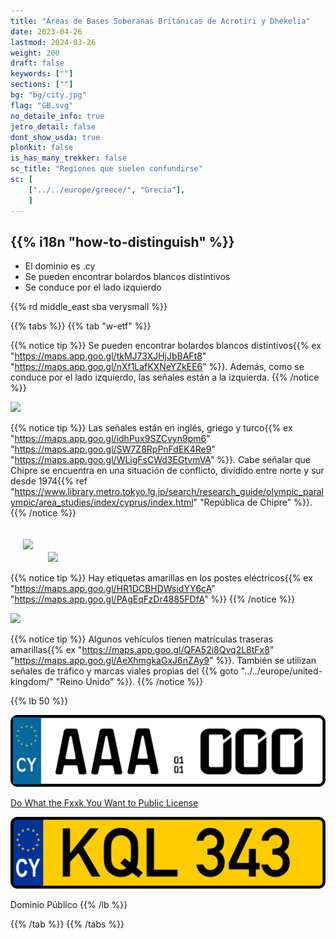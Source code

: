 ```yaml
---
title: "Áreas de Bases Soberanas Británicas de Acrotiri y Dhekelia"
date: 2023-04-26
lastmod: 2024-03-26
weight: 200
draft: false
keywords: [""]
sections: [""]
bg: "bg/city.jpg"
flag: "GB.svg"
no_detaile_info: true
jetro_detail: false
dont_show_usda: true
plonkit: false
is_has_many_trekker: false
sc_title: "Regiones que suelen confundirse"
sc: [
    ["../../europe/greece/", "Grecia"],
    ]
---
```


<div class="main-desciption country-description">
    <h2 class="section-title">{{% i18n "how-to-distinguish" %}}</h2>
    <ul class="rule-list">
        <li>El dominio es <span class="quiz">.cy</span></li>
        <li>Se pueden encontrar bolardos blancos distintivos</li>
        <li>Se conduce por el <span class="quiz">lado izquierdo</span></li>
    </ul>
    {{% rd middle_east sba verysmall %}}
</div>

{{% tabs %}}
{{% tab "w-etf" %}}

{{% notice tip %}}
Se pueden encontrar bolardos blancos distintivos{{% ex "https://maps.app.goo.gl/tkMJ73XJHjJbBAFt8" "https://maps.app.goo.gl/nXf1LafKXNeYZkEE6" %}}. Además, como se conduce por el lado izquierdo, las señales están a la izquierda.
{{% /notice %}}

<div class="googlemap-if">
<img src="/rule/middle_east/sba/Road_To_Pafos.jpg" width="90%">
</div>

{{% notice tip %}}
Las señales están en inglés, griego y turco{{% ex "https://maps.app.goo.gl/idhPux9SZCvyn9pm6" "https://maps.app.goo.gl/SW7Z8RpPnFdEK4Re9" "https://maps.app.goo.gl/WLigFsCWd3EGtvmVA" %}}. Cabe señalar que Chipre se encuentra en una situación de conflicto, dividido entre norte y sur desde 1974{{% ref "https://www.library.metro.tokyo.lg.jp/search/research_guide/olympic_paralympic/area_studies/index/cyprus/index.html" "República de Chipre" %}}.
{{% /notice %}}

<div class="googlemap-if">
<img src="/rule/middle_east/sba/bilingual_motorway_direction_sign.jpg" width="300px" style="margin:20px">
<img src="/rule/middle_east/sba/turkish_republic_northern_cyprus_0.jpg" width="300px">
</div>

{{% notice tip %}}
Hay etiquetas amarillas en los postes eléctricos{{% ex "https://maps.app.goo.gl/HR1DCBHDWsidYY6cA" "https://maps.app.goo.gl/PAgEqFzDr4885FDfA" %}}
{{% /notice %}}

<div class="googlemap-if">
<img src="/rule/middle_east/sba/971px-Dirt_road_in_British_Controlled_area_of_Ypsonas_Village_Limassol_12.jpg" width="90%">
</div>

{{% notice tip %}}
Algunos vehículos tienen matrículas traseras amarillas{{% ex "https://maps.app.goo.gl/QFA52i8Qvq2L8tFx8" "https://maps.app.goo.gl/AeXhmgkaGxJ6nZAy9" %}}. También se utilizan señales de tráfico y marcas viales propias del {{% goto "../../europe/united-kingdom/" "Reino Unido" %}}.
{{% /notice %}}

{{% lb 50 %}}

![](Cyprus_license_plate_2013_sample.svg)

[Do What the Fxxk You Want to Public License](http://www.wtfpl.net/about/)

![](Cyprus_license_plate_KQL-343.svg)

Dominio Público
{{% /lb %}}

{{% /tab %}}
{{% /tabs  %}}
